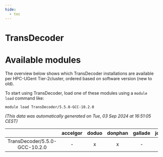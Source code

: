 ```yaml
---
hide:
  - toc
---
```


TransDecoder
============

# Available modules


The overview below shows which TransDecoder installations are available per HPC-UGent Tier-2cluster, ordered based on software version (new to old).

To start using TransDecoder, load one of these modules using a `module load` command like:

```shell
module load TransDecoder/5.5.0-GCC-10.2.0
```

*(This data was automatically generated on Tue, 03 Sep 2024 at 16:51:05 CEST)*  

| |accelgor|doduo|donphan|gallade|joltik|shinx|skitty|
| :---: | :---: | :---: | :---: | :---: | :---: | :---: | :---: |
|TransDecoder/5.5.0-GCC-10.2.0|-|x|x|-|x|-|x|
